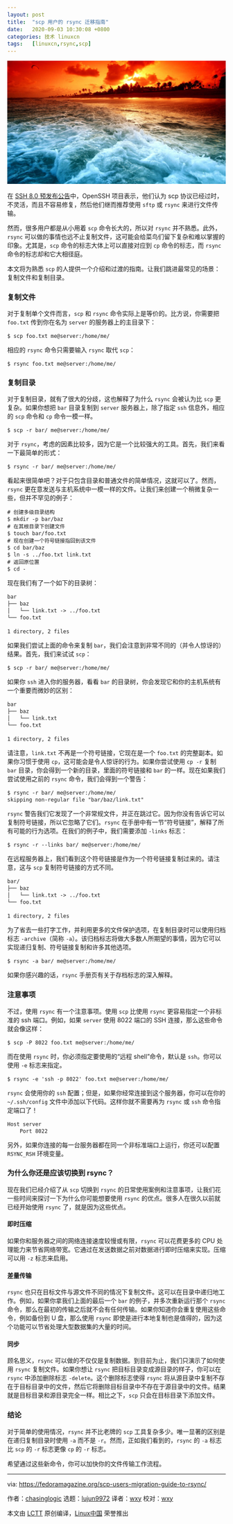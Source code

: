 ```yaml
---
layout: post
title:	"scp 用户的 rsync 迁移指南"
date:	2020-09-03 10:30:08 +0800 
categories:	技术 linuxcn 
tags:	[linuxcn,rsync,scp]
---
```



![](/Asserts/Images/album/202009/03/102942u7rxf79a7rsr9txz.jpg)


在 [SSH 8.0 预发布公告](https://lists.mindrot.org/pipermail/openssh-unix-dev/2019-March/037672.html)中，OpenSSH 项目表示，他们认为 scp 协议已经过时，不灵活，而且不容易修复，然后他们继而推荐使用 `sftp` 或 `rsync` 来进行文件传输。


然而，很多用户都是从小用着 `scp` 命令长大的，所以对 `rsync` 并不熟悉。此外，`rsync` 可以做的事情也远不止复制文件，这可能会给菜鸟们留下复杂和难以掌握的印象。尤其是，`scp` 命令的标志大体上可以直接对应到 `cp` 命令的标志，而 `rsync` 命令的标志却和它大相径庭。


本文将为熟悉 `scp` 的人提供一个介绍和过渡的指南。让我们跳进最常见的场景：复制文件和复制目录。


### 复制文件


对于复制单个文件而言，`scp` 和 `rsync` 命令实际上是等价的。比方说，你需要把 `foo.txt` 传到你在名为 `server` 的服务器上的主目录下：



```
$ scp foo.txt me@server:/home/me/

```

相应的 `rsync` 命令只需要输入 `rsync` 取代 `scp`：



```
$ rsync foo.txt me@server:/home/me/

```

### 复制目录


对于复制目录，就有了很大的分歧，这也解释了为什么 `rsync` 会被认为比 `scp` 更复杂。如果你想把 `bar` 目录复制到 `server` 服务器上，除了指定 `ssh` 信息外，相应的 `scp` 命令和 `cp` 命令一模一样。



```
$ scp -r bar/ me@server:/home/me/

```

对于 `rsync`，考虑的因素比较多，因为它是一个比较强大的工具。首先，我们来看一下最简单的形式：



```
$ rsync -r bar/ me@server:/home/me/

```

看起来很简单吧？对于只包含目录和普通文件的简单情况，这就可以了。然而，`rsync` 更在意发送与主机系统中一模一样的文件。让我们来创建一个稍微复杂一些，但并不罕见的例子：



```
# 创建多级目录结构
$ mkdir -p bar/baz
# 在其根目录下创建文件
$ touch bar/foo.txt
# 现在创建一个符号链接指回到该文件
$ cd bar/baz
$ ln -s ../foo.txt link.txt
# 返回原位置
$ cd -

```

现在我们有了一个如下的目录树：



```
bar
├── baz
│   └── link.txt -> ../foo.txt
└── foo.txt

1 directory, 2 files

```

如果我们尝试上面的命令来复制 `bar`，我们会注意到非常不同的（并令人惊讶的）结果。首先，我们来试试 `scp`：



```
$ scp -r bar/ me@server:/home/me/

```

如果你 `ssh` 进入你的服务器，看看 `bar` 的目录树，你会发现它和你的主机系统有一个重要而微妙的区别：



```
bar
├── baz
│   └── link.txt
└── foo.txt

1 directory, 2 files

```

请注意，`link.txt` 不再是一个符号链接，它现在是一个 `foo.txt` 的完整副本。如果你习惯于使用 `cp`，这可能会是令人惊讶的行为。如果你尝试使用 `cp -r` 复制 `bar` 目录，你会得到一个新的目录，里面的符号链接和 `bar` 的一样。现在如果我们尝试使用之前的 `rsync` 命令，我们会得到一个警告：



```
$ rsync -r bar/ me@server:/home/me/
skipping non-regular file "bar/baz/link.txt"

```

`rsync` 警告我们它发现了一个非常规文件，并正在跳过它。因为你没有告诉它可以复制符号链接，所以它忽略了它们。`rsync` 在手册中有一节“符号链接”，解释了所有可能的行为选项。在我们的例子中，我们需要添加 `-links` 标志：



```
$ rsync -r --links bar/ me@server:/home/me/

```

在远程服务器上，我们看到这个符号链接是作为一个符号链接复制过来的。请注意，这与 `scp` 复制符号链接的方式不同。



```
bar/
├── baz
│   └── link.txt -> ../foo.txt
└── foo.txt

1 directory, 2 files

```

为了省去一些打字工作，并利用更多的文件保护选项，在复制目录时可以使用归档标志 `-archive`（简称 `-a`）。该归档标志将做大多数人所期望的事情，因为它可以实现递归复制、符号链接复制和许多其他选项。



```
$ rsync -a bar/ me@server:/home/me/

```

如果你感兴趣的话，`rsync` 手册页有关于存档标志的深入解释。


### 注意事项


不过，使用 `rsync` 有一个注意事项。使用 `scp` 比使用 `rsync` 更容易指定一个非标准的 ssh 端口。例如，如果 `server` 使用 8022 端口的 SSH 连接，那么这些命令就会像这样：



```
$ scp -P 8022 foo.txt me@server:/home/me/

```

而在使用 `rsync` 时，你必须指定要使用的“远程 shell”命令，默认是 `ssh`。你可以使用 `-e` 标志来指定。



```
$ rsync -e 'ssh -p 8022' foo.txt me@server:/home/me/

```

`rsync` 会使用你的 `ssh` 配置；但是，如果你经常连接到这个服务器，你可以在你的 `~/.ssh/config` 文件中添加以下代码。这样你就不需要再为 `rsync` 或 `ssh` 命令指定端口了！



```
Host server
    Port 8022

```

另外，如果你连接的每一台服务器都在同一个非标准端口上运行，你还可以配置 `RSYNC_RSH` 环境变量。


### 为什么你还是应该切换到 rsync？


现在我们已经介绍了从 `scp` 切换到 `rsync` 的日常使用案例和注意事项，让我们花一些时间来探讨一下为什么你可能想要使用 `rsync` 的优点。很多人在很久以前就已经开始使用 `rsync` 了，就是因为这些优点。


#### 即时压缩


如果你和服务器之间的网络连接速度较慢或有限，`rsync` 可以花费更多的 CPU 处理能力来节省网络带宽。它通过在发送数据之前对数据进行即时压缩来实现。压缩可以用 `-z` 标志来启用。


#### 差量传输


`rsync` 也只在目标文件与源文件不同的情况下复制文件。这可以在目录中递归地工作。例如，如果你拿我们上面的最后一个 `bar` 的例子，并多次重新运行那个 `rsync` 命令，那么在最初的传输之后就不会有任何传输。如果你知道你会重复使用这些命令，例如备份到 U 盘，那么使用 `rsync` 即使是进行本地复制也是值得的，因为这个功能可以节省处理大型数据集的大量的时间。


#### 同步


顾名思义，`rsync` 可以做的不仅仅是复制数据。到目前为止，我们只演示了如何使用 `rsync` 复制文件。如果你想让 `rsync` 把目标目录变成源目录的样子，你可以在 `rsync` 中添加删除标志 `-delete`。这个删除标志使得 `rsync` 将从源目录中复制不存在于目标目录中的文件，然后它将删除目标目录中不存在于源目录中的文件。结果就是目标目录和源目录完全一样。相比之下，`scp` 只会在目标目录下添加文件。


### 结论


对于简单的使用情况，`rsync` 并不比老牌的 `scp` 工具复杂多少。唯一显著的区别是在递归复制目录时使用 `-a` 而不是 `-r`。然而，正如我们看到的，`rsync` 的 `-a` 标志比 `scp` 的 `-r` 标志更像 `cp` 的 `-r` 标志。


希望通过这些新命令，你可以加快你的文件传输工作流程。




---


via: <https://fedoramagazine.org/scp-users-migration-guide-to-rsync/>


作者：[chasinglogic](https://fedoramagazine.org/author/chasinglogic/) 选题：[lujun9972](https://github.com/lujun9972) 译者：[wxy](https://github.com/wxy) 校对：[wxy](https://github.com/wxy)


本文由 [LCTT](https://github.com/LCTT/TranslateProject) 原创编译，[Linux中国](https://linux.cn/) 荣誉推出
